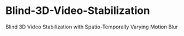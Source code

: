 # Blind-3D-Video-Stabilization
Blind 3D Video Stabilization with Spatio-Temporally Varying Motion Blur
